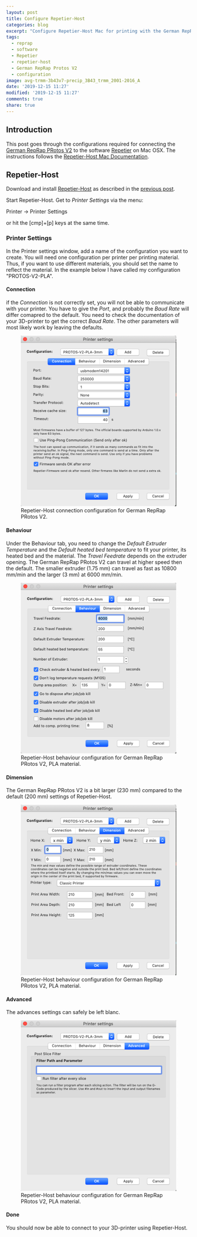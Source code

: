 ```yaml
---
layout: post
title: Configure Repetier-Host
categories: blog
excerpt: "Configure Repetier-Host Mac for printing with the German RepRap PRotos V2"
tags:
  - reprap
  - software
  - Repetier
  - repetier-host
  - German RepRap Protos V2
  - configuration
image: avg-trmm-3b43v7-precip_3B43_trmm_2001-2016_A
date: '2019-12-15 11:27'
modified: '2019-12-15 11:27'
comments: true
share: true
---
```


## Introduction

This post goes through the configurations required for connecting the [German RepRap PRotos V2](https://www.3ders.org/articles/20130722-german-reprap-launches-protos-v2-3d-printer.html) to the software [Repetier](https://www.repetier.com) on Mac OSX. The instructions follows the [Repetier-Host Mac Documentation](https://www.repetier.com/documentation/repetier-host-mac/installation-and-connection/).

## Repetier-Host

Download and install [<span class='app'>Repetier-Host</span>](https://www.repetier.com/download-software/) as described in the [previous post](../reprap-software/).

Start <span class='app'>Repetier-Host</span>. Get to _Printer Settings_ via the menu:

<span class='menu'>Printer -> Printer Settings</span>

or hit the [cmp]+[p] keys at the same time.

### Printer Settings

In the Printer settings window, add a name of the configuration you want to create. You will need one configuration per printer per printing material. Thus, if you want to use different materials, you should set the name to reflect the material. In the example below I have called my configuration "PROTOS-V2-PLA".

#### Connection

if the _Connection_ is not correctly set, you will not be able to communicate with your printer. You have to give the _Port_, and probably the _Baud Rate_ will differ comapred to the default. You need to check the documentation of your 3D-printer to get the correct _Baud Rate_. The other parameters will most likely work by leaving the defaults.

<figure>
<img src="../../images/repetier-printer-config-connection.png">
<figcaption> Repetier-Host connection configuration for German RepRap PRotos V2.</figcaption>
</figure>

#### Behaviour

Under the <span class='tab'>Behaviour</span> tab, you need to change the _Default Extruder Temperature_ and the _Default heated bed temperature_  to fit your printer, its heated bed and the material. The _Travel Feedrate_ depends on the extruder opening. The German RepRap PRotos V2 can travel at higher speed then the default. The smaller extruder (1.75 mm) can travel as fast as 10800 mm/min and the larger (3 mm) at 6000 mm/min.

<figure>
<img src="../../images/repetier-printer-config-behaviour.png">
<figcaption> Repetier-Host behaviour configuration for German RepRap PRotos V2, PLA material.</figcaption>
</figure>

#### Dimension

The German RepRap PRotos V2 is a bit larger (230 mm) compared to the default (200 mm) settings of <span class='app'>Repetier-Host</span>.

<figure>
<img src="../../images/repetier-printer-config-dimension.png">
<figcaption> Repetier-Host behaviour configuration for German RepRap PRotos V2, PLA material.</figcaption>
</figure>

#### Advanced

The advances settings can safely be left blanc.

<figure>
<img src="../../images/repetier-printer-config-advanced.png">
<figcaption> Repetier-Host behaviour configuration for German RepRap PRotos V2, PLA material.</figcaption>
</figure>

#### Done

You should now be able to connect to your 3D-printer using <span class='app'>Repetier-Host</span>.
